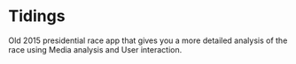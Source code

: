 # Tidings
Old 2015 presidential race app that gives you a more detailed analysis of the race using Media analysis and User interaction.

